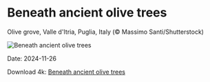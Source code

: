 # Beneath ancient olive trees

Olive grove, Valle d'Itria, Puglia, Italy (© Massimo Santi/Shutterstock)

![Beneath ancient olive trees](https://bing.com/th?id=OHR.TrulliGrove_EN-US5919292259_UHD.jpg&rf=LaDigue_UHD.jpg&pid=hp&w=1024&h=576&rs=1&c=4)

Date: 2024-11-26

Download 4k: [Beneath ancient olive trees](https://bing.com/th?id=OHR.TrulliGrove_EN-US5919292259_UHD.jpg&rf=LaDigue_UHD.jpg&pid=hp&w=3840&h=2160&rs=1&c=4)


